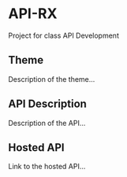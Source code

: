 # API-RX

Project for class API Development

## Theme

Description of the theme...

## API Description

Description of the API...

## Hosted API

Link to the hosted API...
